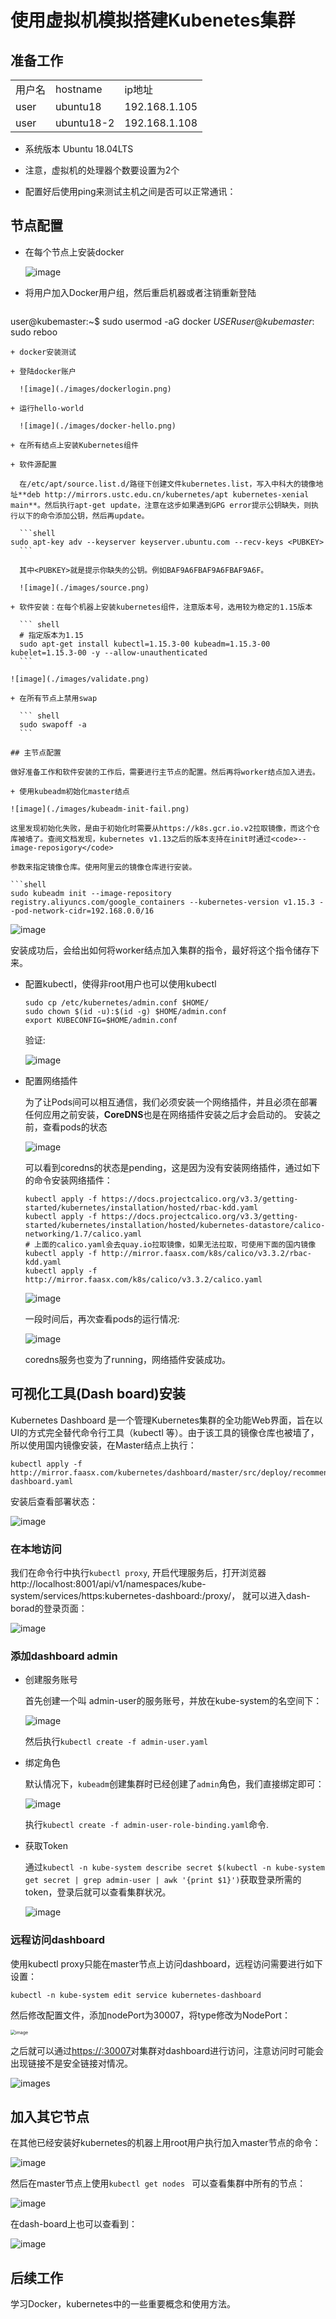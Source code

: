 # 使用虚拟机模拟搭建Kubenetes集群

## 准备工作

<table>
    <tr>
        <td>用户名</td>
    	<td>hostname</td>
    	<td>ip地址</td>
    </tr>
	<tr>
        <td>user</td>
        <td>ubuntu18</td>
        <td>192.168.1.105</td>
	</tr>
    <tr>
        <td>user</td>
        <td>ubuntu18-2</td>
        <td>192.168.1.108</td>
	</tr>
</table>

+ 系统版本 Ubuntu 18.04LTS

+ 注意，虚拟机的处理器个数要设置为2个

+ 配置好后使用ping来测试主机之间是否可以正常通讯：

  

## 节点配置

+ 在每个节点上安装docker

  ![image](./images/docker.png)

+ 将用户加入Docker用户组，然后重启机器或者注销重新登陆

  ``` shell
user@kubemaster:~$ sudo usermod -aG docker $USER
  user@kubemaster:~$ sudo reboo
  ```
+ docker安装测试

  + 登陆docker账户

    ![image](./images/dockerlogin.png)

  + 运行hello-world

    ![image](./images/docker-hello.png)

+ 在所有结点上安装Kubernetes组件

  + 软件源配置

    在/etc/apt/source.list.d/路径下创建文件kubernetes.list，写入中科大的镜像地址**deb http://mirrors.ustc.edu.cn/kubernetes/apt kubernetes-xenial main**。然后执行apt-get update，注意在这步如果遇到GPG error提示公钥缺失，则执行以下的命令添加公钥，然后再update。

    ```shell
  sudo apt-key adv --keyserver keyserver.ubuntu.com --recv-keys <PUBKEY>
    ```
  
    其中<PUBKEY>就是提示你缺失的公钥。例如BAF9A6FBAF9A6FBAF9A6F。
  
    ![image](./images/source.png)
  
  + 软件安装：在每个机器上安装kubernetes组件，注意版本号，选用较为稳定的1.15版本
  
    ``` shell
    # 指定版本为1.15
    sudo apt-get install kubectl=1.15.3-00 kubeadm=1.15.3-00 kubelet=1.15.3-00 -y --allow-unauthenticated
    ```

![image](./images/validate.png)

  + 在所有节点上禁用swap
  
    ``` shell
    sudo swapoff -a
    ```

## 主节点配置

做好准备工作和软件安装的工作后，需要进行主节点的配置。然后再将worker结点加入进去。

+ 使用kubeadm初始化master结点

  ![image](./images/kubeadm-init-fail.png)

  这里发现初始化失败，是由于初始化时需要从https://k8s.gcr.io.v2拉取镜像，而这个仓库被墙了。查阅文档发现，kubernetes v1.13之后的版本支持在init时通过<code>--image-reposigory</code>

  参数来指定镜像仓库。使用阿里云的镜像仓库进行安装。

  ```shell
  sudo kubeadm init --image-repository registry.aliyuncs.com/google_containers --kubernetes-version v1.15.3 --pod-network-cidr=192.168.0.0/16
  ```

  ![image](./images/kubeadm-init-success.png)

  安装成功后，会给出如何将worker结点加入集群的指令，最好将这个指令储存下来。

+ 配置kubectl，使得非root用户也可以使用kubectl

  ```shell
  sudo cp /etc/kubernetes/admin.conf $HOME/
  sudo chown $(id -u):$(id -g) $HOME/admin.conf
  export KUBECONFIG=$HOME/admin.conf
  ```
  
  验证:
  
  ![image](./images/validate2.png)
  
+ 配置网络插件

   为了让Pods间可以相互通信，我们必须安装一个网络插件，并且必须在部署任何应用之前安装，**CoreDNS**也是在网络插件安装之后才会启动的。 安装之前，查看pods的状态

  ![image](./images/pods.png)

  可以看到coredns的状态是pending，这是因为没有安装网络插件，通过如下的命令安装网络插件：

  ``` shell
  kubectl apply -f https://docs.projectcalico.org/v3.3/getting-started/kubernetes/installation/hosted/rbac-kdd.yaml
  kubectl apply -f https://docs.projectcalico.org/v3.3/getting-started/kubernetes/installation/hosted/kubernetes-datastore/calico-networking/1.7/calico.yaml
  # 上面的calico.yaml会去quay.io拉取镜像，如果无法拉取，可使用下面的国内镜像
  kubectl apply -f http://mirror.faasx.com/k8s/calico/v3.3.2/rbac-kdd.yaml
  kubectl apply -f http://mirror.faasx.com/k8s/calico/v3.3.2/calico.yaml
  ```

  ![image](./images/network-plugin.png)

  一段时间后，再次查看pods的运行情况:

  ![image](./images/pods2.png)

  coredns服务也变为了running，网络插件安装成功。

## 可视化工具(Dash board)安装

Kubernetes Dashboard 是一个管理Kubernetes集群的全功能Web界面，旨在以UI的方式完全替代命令行工具（kubectl 等）。由于该工具的镜像仓库也被墙了，所以使用国内镜像安装，在Master结点上执行：

```shell
kubectl apply -f http://mirror.faasx.com/kubernetes/dashboard/master/src/deploy/recommended/kubernetes-dashboard.yaml
```

安装后查看部署状态：

![image](./images/dashboard-running.png)

### 在本地访问

我们在命令行中执行<code>kubectl proxy</code>, 	开启代理服务后，打开浏览器http://localhost:8001/api/v1/namespaces/kube-system/services/https:kubernetes-dashboard:/proxy/， 就可以进入dash-borad的登录页面：

![image](./images/login.png)

### 添加dashboard admin

+ 创建服务账号

  首先创建一个叫 admin-user的服务账号，并放在kube-system的名空间下：

  ![image](./images/admin-user-yaml.png)

  然后执行<code>kubectl create -f admin-user.yaml</code>

+ 绑定角色

  默认情况下，`kubeadm`创建集群时已经创建了`admin`角色，我们直接绑定即可：

  ![image](./images/admin-user-binding-yaml.png)

  执行`kubectl create -f admin-user-role-binding.yaml`命令.

+ 获取Token

  通过`kubectl -n kube-system describe secret $(kubectl -n kube-system get secret | grep admin-user | awk '{print $1}')`获取登录所需的token，登录后就可以查看集群状况。

  ![image](./images/dashboard.png)

### 远程访问dashboard

使用kubectl proxy只能在master节点上访问dashboard，远程访问需要进行如下设置：

``` shell
kubectl -n kube-system edit service kubernetes-dashboard
```

然后修改配置文件，添加nodePort为30007，将type修改为NodePort：

<img src="./images/edit.png" alt="image" style="zoom:50%;" />

之后就可以通过[https://<master-ip>:30007](https://<master-ip>:30007)对集群对dashboard进行访问，注意访问时可能会出现链接不是安全链接对情况。

![images](./images/out.png)

## 加入其它节点

在其他已经安装好kubernetes的机器上用root用户执行加入master节点的命令：

![image](./images/join.png)

然后在master节点上使用<code>kubectl get nodes </code> 可以查看集群中所有的节点：

![image](./images/getnodes.png)

在dash-board上也可以查看到：

![image](./images/clusters.png)

## 后续工作

学习Docker，kubernetes中的一些重要概念和使用方法。